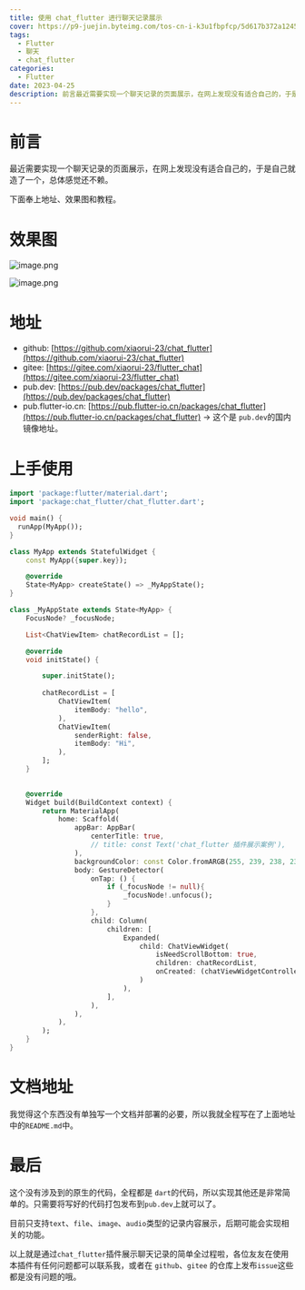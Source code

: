 ```yaml
---
title: 使用 chat_flutter 进行聊天记录展示
cover: https://p9-juejin.byteimg.com/tos-cn-i-k3u1fbpfcp/5d617b372a1245c7851afd72de31387b~tplv-k3u1fbpfcp-no-mark:480:480:0:0.awebp?
tags: 
  - Flutter
  - 聊天
  - chat_flutter
categories: 
  - Flutter
date: 2023-04-25
description: 前言最近需要实现一个聊天记录的页面展示，在网上发现没有适合自己的，于是自己就造了一个，总体感觉还不赖。 下面奉上地址、效果图和教程。 
---
```




# 前言

最近需要实现一个聊天记录的页面展示，在网上发现没有适合自己的，于是自己就造了一个，总体感觉还不赖。

下面奉上地址、效果图和教程。

# 效果图


![image.png](https://p9-juejin.byteimg.com/tos-cn-i-k3u1fbpfcp/5d1a1438c0cb4307842ab5a694ab8650~tplv-k3u1fbpfcp-watermark.image?)

![image.png](https://p9-juejin.byteimg.com/tos-cn-i-k3u1fbpfcp/90482ce9f8a54399a21c58840edb9d40~tplv-k3u1fbpfcp-watermark.image?)

# 地址

- github: [https://github.com/xiaorui-23/chat_flutter](https://github.com/xiaorui-23/chat_flutter)
- gitee: [https://gitee.com/xiaorui-23/flutter_chat](https://gitee.com/xiaorui-23/flutter_chat)
- pub.dev: [https://pub.dev/packages/chat_flutter](https://pub.dev/packages/chat_flutter)
- pub.flutter-io.cn: [https://pub.flutter-io.cn/packages/chat_flutter](https://pub.flutter-io.cn/packages/chat_flutter) -> 这个是 `pub.dev`的国内镜像地址。
  
# 上手使用

```dart
import 'package:flutter/material.dart';
import 'package:chat_flutter/chat_flutter.dart';

void main() {
  runApp(MyApp());
}

class MyApp extends StatefulWidget {
    const MyApp({super.key});

    @override
    State<MyApp> createState() => _MyAppState();
}

class _MyAppState extends State<MyApp> {
    FocusNode? _focusNode;

    List<ChatViewItem> chatRecordList = [];

    @override
    void initState() {

        super.initState();
        
        chatRecordList = [
            ChatViewItem(
                itemBody: "hello",
            ),
            ChatViewItem(
                senderRight: false,
                itemBody: "Hi",
            ),
        ];
    }
    

    @override
    Widget build(BuildContext context) {
        return MaterialApp(
            home: Scaffold(
                appBar: AppBar(
                    centerTitle: true,
                    // title: const Text('chat_flutter 插件展示案例'),
                ),
                backgroundColor: const Color.fromARGB(255, 239, 238, 234),
                body: GestureDetector(
                    onTap: () {
                        if (_focusNode != null){
                            _focusNode!.unfocus();
                        }
                    },
                    child: Column(
                        children: [
                            Expanded(
                                child: ChatViewWidget(
                                    isNeedScrollBottom: true,
                                    children: chatRecordList,
                                    onCreated: (chatViewWidgetController) {},
                                )
                            ),
                        ],
                    ),
                ),
            ),
        );
    }
}
```


# 文档地址

我觉得这个东西没有单独写一个文档并部署的必要，所以我就全程写在了上面地址中的`README.md`中。

# 最后

这个没有涉及到的原生的代码，全程都是 `dart`的代码，所以实现其他还是非常简单的。只需要将写好的代码打包发布到`pub.dev`上就可以了。

目前只支持`text`、`file`、`image`、`audio`类型的记录内容展示，后期可能会实现相关的功能。

以上就是通过`chat_flutter`插件展示聊天记录的简单全过程啦，各位友友在使用本插件有任何问题都可以联系我，或者在 `github`、`gitee` 的仓库上发布`issue`这些都是没有问题的哦。
